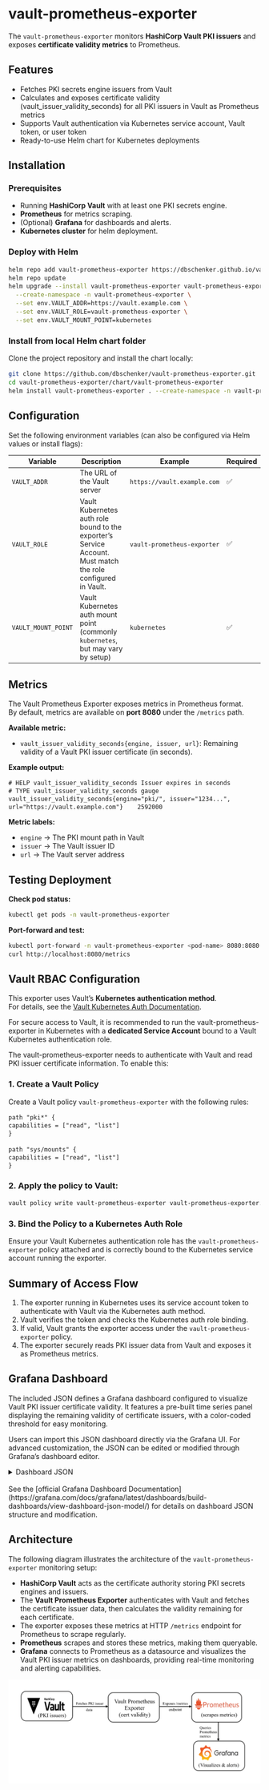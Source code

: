 # vault-prometheus-exporter
The `vault-prometheus-exporter` monitors **HashiCorp Vault PKI issuers** and exposes **certificate validity metrics** to Prometheus.  

## Features
- Fetches PKI secrets engine issuers from Vault
- Calculates and exposes certificate validity (vault_issuer_validity_seconds) for all PKI issuers in Vault as Prometheus metrics
- Supports Vault authentication via Kubernetes service account, Vault token, or user token
- Ready-to-use Helm chart for Kubernetes deployments

## Installation

### Prerequisites
- Running **HashiCorp Vault** with at least one PKI secrets engine.
- **Prometheus** for metrics scraping.
- (Optional) **Grafana** for dashboards and alerts.
- **Kubernetes cluster** for helm deployment.

### Deploy with Helm
```bash
helm repo add vault-prometheus-exporter https://dbschenker.github.io/vault-prometheus-exporter
helm repo update
helm upgrade --install vault-prometheus-exporter vault-prometheus-exporter \
  --create-namespace -n vault-prometheus-exporter \
  --set env.VAULT_ADDR=https://vault.example.com \
  --set env.VAULT_ROLE=vault-prometheus-exporter \
  --set env.VAULT_MOUNT_POINT=kubernetes
```
### Install from local Helm chart folder

Clone the project repository and install the chart locally:

```bash
git clone https://github.com/dbschenker/vault-prometheus-exporter.git
cd vault-prometheus-exporter/chart/vault-prometheus-exporter
helm install vault-prometheus-exporter . --create-namespace -n vault-prometheus-exporter
```

## Configuration
Set the following environment variables (can also be configured via Helm values or install flags):

| Variable            | Description                                                        | Example                     | Required |
| ------------------- | ------------------------------------------------------------------ | --------------------------- | -------- |
| `VAULT_ADDR`        | The URL of the Vault server                                        | `https://vault.example.com` | ✅        |
| `VAULT_ROLE`        | Vault Kubernetes auth role bound to the exporter’s Service Account. Must match the role configured in Vault. | `vault-prometheus-exporter` | ✅        |
| `VAULT_MOUNT_POINT` | Vault Kubernetes auth mount point (commonly `kubernetes`, but may vary by setup)  | `kubernetes`               | ✅        |


## Metrics

The Vault Prometheus Exporter exposes metrics in Prometheus format.  
By default, metrics are available on **port 8080** under the `/metrics` path.

**Available metric:**

- `vault_issuer_validity_seconds{engine, issuer, url}`: Remaining validity of a Vault PKI issuer certificate (in seconds).

**Example output:**
```
# HELP vault_issuer_validity_seconds Issuer expires in seconds
# TYPE vault_issuer_validity_seconds gauge
vault_issuer_validity_seconds{engine="pki/", issuer="1234...", url="https://vault.example.com"}    2592000
```

**Metric labels:**
- `engine` → The PKI mount path in Vault  
- `issuer` → The Vault issuer ID  
- `url` → The Vault server address 

## Testing Deployment

**Check pod status:**
```bash
kubectl get pods -n vault-prometheus-exporter
```
**Port-forward and test:**
```bash
kubectl port-forward -n vault-prometheus-exporter <pod-name> 8080:8080
curl http://localhost:8080/metrics
```

## Vault RBAC Configuration
This exporter uses Vault’s **Kubernetes authentication method**.  
For details, see the [Vault Kubernetes Auth Documentation](https://developer.hashicorp.com/vault/docs/auth/kubernetes).

For secure access to Vault, it is recommended to run the vault-prometheus-exporter in Kubernetes with a **dedicated Service Account** bound to a Vault Kubernetes authentication role.

The vault-prometheus-exporter needs to authenticate with Vault and read PKI issuer certificate information. To enable this:

### 1. Create a Vault Policy

Create a Vault policy `vault-prometheus-exporter` with the following rules:

```hcl
path "pki*" {
capabilities = ["read", "list"]
}

path "sys/mounts" {
capabilities = ["read", "list"]
}
```


### 2. Apply the policy to Vault:

```bash
vault policy write vault-prometheus-exporter vault-prometheus-exporter.hcl
```

### 3. Bind the Policy to a Kubernetes Auth Role

Ensure your Vault Kubernetes authentication role has the `vault-prometheus-exporter` policy attached and is correctly bound to the Kubernetes service account running the exporter.


## Summary of Access Flow

1. The exporter running in Kubernetes uses its service account token to authenticate with Vault via the Kubernetes auth method.
2. Vault verifies the token and checks the Kubernetes auth role binding.
3. If valid, Vault grants the exporter access under the `vault-prometheus-exporter` policy.  
4. The exporter securely reads PKI issuer data from Vault and exposes it as Prometheus metrics.   


## Grafana Dashboard

The included JSON defines a Grafana dashboard configured to visualize Vault PKI issuer certificate validity. It features a pre-built time series panel displaying the remaining validity of certificate issuers, with a color-coded threshold for easy monitoring.

Users can import this JSON dashboard directly via the Grafana UI. For advanced customization, the JSON can be edited or modified through Grafana’s dashboard editor.

<details>
<summary>Dashboard JSON</summary>

```json
{
  "annotations": {
    "list": [
      {
        "builtIn": 1,
        "datasource": {
          "type": "grafana",
          "uid": "-- Grafana --"
        },
        "enable": true,
        "hide": true,
        "iconColor": "rgba(0, 211, 255, 1)",
        "name": "Annotations & Alerts",
        "target": {
          "limit": 100,
          "matchAny": false,
          "tags": [],
          "type": "dashboard"
        },
        "type": "dashboard"
      }
    ]
  },
  "description": "Vault Prometheus Exporter Dashboard",
  "editable": false,
  "fiscalYearStartMonth": 0,
  "graphTooltip": 0,
  "links": [],
  "panels": [
    {
      "datasource": {
        "type": "prometheus",
        "uid": ""
      },
      "fieldConfig": {
        "defaults": {
          "color": {
            "mode": "palette-classic"
          },
          "custom": {
            "axisBorderShow": false,
            "axisCenteredZero": false,
            "axisColorMode": "text",
            "axisLabel": "",
            "axisPlacement": "auto",
            "barAlignment": 0,
            "barWidthFactor": 0.6,
            "drawStyle": "line",
            "fillOpacity": 0,
            "gradientMode": "none",
            "hideFrom": {
              "legend": false,
              "tooltip": false,
              "viz": false
            },
            "insertNulls": false,
            "lineInterpolation": "linear",
            "lineWidth": 1,
            "pointSize": 5,
            "scaleDistribution": {
              "log": 10,
              "type": "log"
            },
            "showPoints": "auto",
            "spanNulls": false,
            "stacking": {
              "group": "A",
              "mode": "none"
            },
            "thresholdsStyle": {
              "mode": "dashed"
            }
          },
          "mappings": [],
          "thresholds": {
            "mode": "absolute",
            "steps": [
              {
                "color": "green"
              },
              {
                "color": "red",
                "value": 2592000
              }
            ]
          },
          "unit": "s"
        },
        "overrides": []
      },
      "gridPos": {
        "h": 11,
        "w": 24,
        "x": 0,
        "y": 0
      },
      "id": null,
      "options": {
        "legend": {
          "calcs": [
            "lastNotNull"
          ],
          "displayMode": "table",
          "placement": "right",
          "showLegend": true,
          "sortBy": "Last *",
          "sortDesc": false
        },
        "tooltip": {
          "hideZeros": false,
          "mode": "multi",
          "sort": "none"
        }
      },
      "pluginVersion": "",
      "targets": [
        {
          "datasource": {
            "type": "prometheus",
            "uid": ""
          },
          "editorMode": "code",
          "expr": "vault_issuer_validity_seconds",
          "legendFormat": "{{engine}}{{issuer}}",
          "range": true,
          "refId": "A"
        }
      ],
      "title": "Vault Issuer Validity",
      "type": "timeseries"
    }
  ],
  "preload": false,
  "refresh": "10s",
  "schemaVersion": 41,
  "tags": [],
  "templating": {
    "list": []
  },
  "time": {
    "from": "now-1h",
    "to": "now"
  },
  "timepicker": {},
  "timezone": "",
  "title": "Vault Prometheus Exporter",
  "uid": "",
  "version": 0
}
```

</details>

<br>
See the [official Grafana Dashboard Documentation](https://grafana.com/docs/grafana/latest/dashboards/build-dashboards/view-dashboard-json-model/) for details on dashboard JSON structure and modification.

## Architecture

The following diagram illustrates the architecture of the `vault-prometheus-exporter` monitoring setup:

- **HashiCorp Vault** acts as the certificate authority storing PKI secrets engines and issuers.
- The **Vault Prometheus Exporter** authenticates with Vault and fetches the certificate issuer data, then calculates the validity remaining for each certificate.
- The exporter exposes these metrics at HTTP `/metrics` endpoint for Prometheus to scrape regularly.
- **Prometheus** scrapes and stores these metrics, making them queryable.
- **Grafana** connects to Prometheus as a datasource and visualizes the Vault PKI issuer metrics on dashboards, providing real-time monitoring and alerting capabilities.


![Architecture Diagram](Architecture.png)
